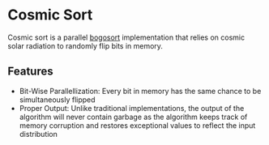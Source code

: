 # Cosmic Sort
Cosmic sort is a parallel [bogosort](https://en.wikipedia.org/wiki/Bogosort) implementation that relies on cosmic solar radiation to randomly flip bits in memory.

## Features

- Bit-Wise Parallellization: Every bit in memory has the same chance to be simultaneously flipped
- Proper Output: Unlike traditional implementations, the output of the algorithm will never contain garbage as the algorithm keeps track of memory corruption and restores exceptional values to reflect the input distribution

